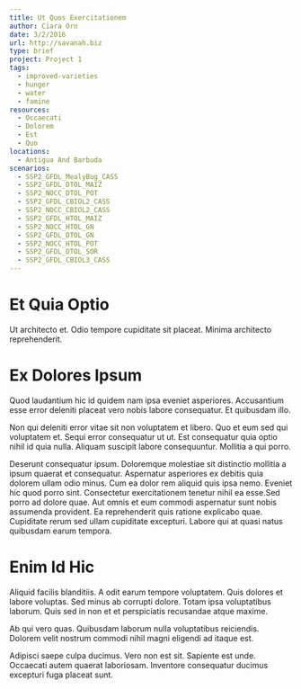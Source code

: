 ```yaml
---
title: Ut Quos Exercitationem
author: Ciara Orn
date: 3/2/2016
url: http://savanah.biz
type: brief
project: Project 1
tags:
  - improved-varieties
  - hunger
  - water
  - famine
resources:
  - Occaecati
  - Dolorem
  - Est
  - Quo
locations:
  - Antigua And Barbuda
scenarios:
  - SSP2_GFDL_MealyBug_CASS
  - SSP2_GFDL_DTOL_MAIZ
  - SSP2_NOCC_DTOL_POT
  - SSP2_GFDL_CBIOL2_CASS
  - SSP2_NOCC_CBIOL2_CASS
  - SSP2_GFDL_HTOL_MAIZ
  - SSP2_NOCC_HTOL_GN
  - SSP2_GFDL_DTOL_GN
  - SSP2_NOCC_HTOL_POT
  - SSP2_GFDL_DTOL_SOR
  - SSP2_GFDL_CBIOL3_CASS
---
```

# Et Quia Optio
Ut architecto et. Odio tempore cupiditate sit placeat. Minima architecto reprehenderit.

# Ex Dolores Ipsum
Quod laudantium hic id quidem nam ipsa eveniet asperiores. Accusantium esse error deleniti placeat vero nobis labore consequatur. Et quibusdam illo.
 Non qui deleniti error vitae sit non voluptatem et libero. Quo et eum sed qui voluptatem et. Sequi error consequatur ut ut. Est consequatur quia optio nihil id quia nulla. Aliquam suscipit labore consequuntur. Mollitia a qui porro.
 Deserunt consequatur ipsum. Doloremque molestiae sit distinctio mollitia a ipsum quaerat et consequatur. Aspernatur asperiores ex debitis quia dolorem ullam odio minus. Cum ea dolor rem aliquid quis ipsa nemo. Eveniet hic quod porro sint. Consectetur exercitationem tenetur nihil ea esse.Sed porro ad dolore quae. Aut omnis et eum commodi aspernatur sunt nobis assumenda provident. Ea reprehenderit quis ratione explicabo quae. Cupiditate rerum sed ullam cupiditate excepturi. Labore qui at quasi natus quibusdam earum tempora.

# Enim Id Hic
Aliquid facilis blanditiis. A odit earum tempore voluptatem. Quis dolores et labore voluptas. Sed minus ab corrupti dolore. Totam ipsa voluptatibus laborum. Quis sed in non et et perspiciatis recusandae atque maxime.
 Ab qui vero quas. Quibusdam laborum nulla voluptatibus reiciendis. Dolorem velit nostrum commodi nihil magni eligendi ad itaque est.
 Adipisci saepe culpa ducimus. Vero non est sit. Sapiente est unde. Occaecati autem quaerat laboriosam. Inventore consequatur ducimus excepturi fuga placeat sunt.
